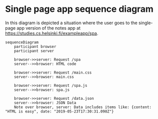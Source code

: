 # Single page app sequence diagram
In this diagram is depicted a situation where the user goes to the single-page app version of the notes app at https://studies.cs.helsinki.fi/exampleapp/spa.

```mermaid
sequenceDiagram
    participant browser
    participant server

    browser->>server: Request /spa
    server-->>browser: HTML code

    browser->>server: Request /main.css
    server-->>browser: main.css

    browser->>server: Request /spa.js
    server-->>browser: spa.js

    browser->>server: Request /data.json
    server-->>browser: JSON Data
    Note over browser, server: Data includes items like: {content: "HTML is easy", date: "2019-05-23T17:30:31.098Z"}
